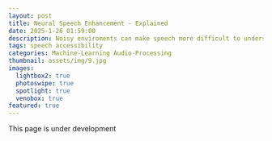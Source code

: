 ```yaml
---
layout: post
title: Neural Speech Enhancement - Explained
date: 2025-1-26 01:59:00
description: Noisy enviroments can make speech more difficult to understand. In this project I explore a novel method for removing background noise and echos for audio files with multiple speakers.
tags: speech accessibility
categories: Machine-Learning Audio-Processing
thumbnail: assets/img/9.jpg
images:
  lightbox2: true
  photoswipe: true
  spotlight: true
  venobox: true
featured: true
---
```


This page is under development